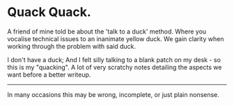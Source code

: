 # Quack Quack.

A friend of mine told be about the 'talk to a duck' method. Where you vocalise technical issues to an inanimate yellow duck. We gain clarity when working through the problem with said duck.

I don't have a duck; And I felt silly talking to a blank patch on my desk - so this is my "quacking". A lot of very scratchy notes detailing the aspects we want before a better writeup.

---

In many occasions this may be wrong, incomplete, or just plain nonsense.
